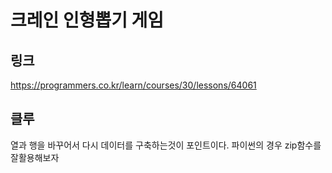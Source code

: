 # 크레인 인형뽑기 게임

## 링크
https://programmers.co.kr/learn/courses/30/lessons/64061


## 클루
열과 행을 바꾸어서 다시 데이터를 구축하는것이 포인트이다. 파이썬의 경우 zip함수를 잘활용해보자